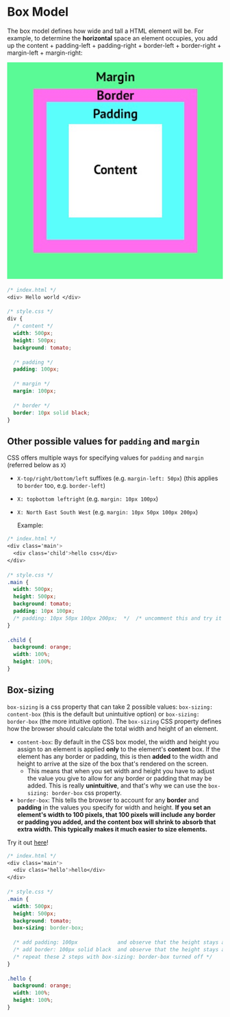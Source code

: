 # Box Model

The box model defines how wide and tall a HTML element will be. For example, to determine the **horizontal** space an element occupies, you add up the content + padding-left + padding-right + border-left + border-right + margin-left + margin-right:

![css box model](../../.gitbook/assets/css_box_model.png)

```css
/* index.html */
<div> Hello world </div>

/* style.css */
div {
  /* content */
  width: 500px;
  height: 500px;
  background: tomato;

  /* padding */
  padding: 100px;

  /* margin */
  margin: 100px;

  /* border */
  border: 10px solid black;
}
```

## Other possible values for `padding` and `margin`

CSS offers multiple ways for specifying values for `padding` and `margin` \(referred below as `X`\)

* `X-top/right/bottom/left` suffixes \(e.g. `margin-left: 50px`\)  \(this applies to `border` too, e.g. `border-left`\)
* `X: topbottom leftright` \(e.g. `margin: 10px 100px`\)
* `X: North East South West` \(e.g. `margin: 10px 50px 100px 200px`\)

  Example:

```css
/* index.html */
<div class='main'>
  <div class='child'>hello css</div>
</div>

/* style.css */
.main {
  width: 500px;
  height: 500px;
  background: tomato;
  padding: 10px 100px; 
  /* padding: 10px 50px 100px 200px;  */  /* uncomment this and try it out */
}

.child {
  background: orange;
  width: 100%;
  height: 100%;
}
```

## Box-sizing

`box-sizing` is a css property that can take 2 possible values: `box-sizing: content-box` \(this is the default but unintuitive option\) or `box-sizing: border-box` \(the more intuitive option\). The `box-sizing` CSS property defines how the browser should calculate the total width and height of an element.

* `content-box`: By default in the CSS box model, the width and height you assign to an element is applied **only** to the element's **content** box. If the element has any border or padding, this is then **added** to the width and height to arrive at the size of the box that's rendered on the screen.
  * This means that when you set width and height you have to adjust the value you give to allow for any border or padding that may be added. This is really **unintuitive**, and that's why we can use the `box-sizing: border-box` css property. 
* `border-box`: This tells the browser to account for any **border** and **padding** in the values you specify for width and height. **If you set an element's width to 100 pixels, that 100 pixels will include any border or padding you added, and the content box will shrink to absorb that extra width. This typically makes it much easier to size elements.**

Try it out [here](https://codepen.io/davified/pen/bKprGY?editors=1100)!

```css
/* index.html */
<div class='main'>
  <div class='hello'>hello</div>
</div>

/* style.css */
.main {
  width: 500px;
  height: 500px;
  background: tomato;
  box-sizing: border-box;

  /* add padding: 100px             and observe that the height stays as 500px*/
  /* add border: 100px solid black  and observe that the height stays as 500px*/
  /* repeat these 2 steps with box-sizing: border-box turned off */
}

.hello {
  background: orange;
  width: 100%;
  height: 100%;
}
```

